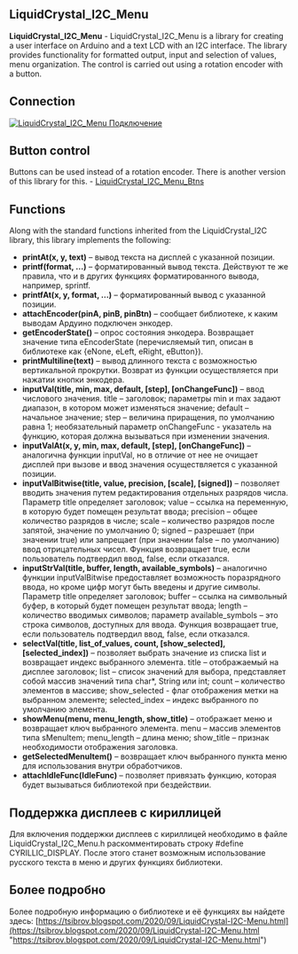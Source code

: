 ## LiquidCrystal_I2C_Menu
**LiquidCrystal_I2C_Menu** - LiquidCrystal_I2C_Menu is a library for creating a user interface on Arduino and a text LCD with an I2C interface. The library provides functionality for formatted output, input and selection of values, menu organization. The control is carried out using a rotation encoder with a button.

## Connection
[![LiquidCrystal_I2C_Menu Подключение](https://github.com/VladimirTsibrov/LiquidCrystal_I2C_Menu/raw/master/wiring/LiquidCrystal_I2C_Menu%20wiring.png "LiquidCrystal_I2C_Menu Подключение")](https://github.com/VladimirTsibrov/LiquidCrystal_I2C_Menu/raw/master/wiring/LiquidCrystal_I2C_Menu%20wiring.png "LiquidCrystal_I2C_Menu Подключение")

## Button control
Buttons can be used instead of a rotation encoder. There is another version of this library for this. - [LiquidCrystal_I2C_Menu_Btns](https://github.com/VladimirTsibrov/LiquidCrystal_I2C_Menu_Btns "LiquidCrystal_I2C_Menu_Btns")

## Functions
Along with the standard functions inherited from the LiquidCrystal_I2C library, this library implements the following:
- **printAt(x, y, text)** – вывод текста на дисплей с указанной позиции.
- **printf(format, …)** – форматированный вывод текста. Действуют те же правила, что и в других функциях форматированного вывода, например, sprintf.
- **printfAt(x, y, format, …)** – форматированный вывод с указанной позиции.
- **attachEncoder(pinA, pinB, pinBtn)** – сообщает библиотеке, к каким выводам Ардуино подключен энкодер.
- **getEncoderState()** – опрос состояния энкодера. Возвращает значение типа eEncoderState (перечисляемый тип, описан в библиотеке как {eNone, eLeft, eRight, eButton}).
- **printMultiline(text)** – вывод длинного текста с возможностью вертикальной прокрутки. Возврат из функции осуществляется при нажатии кнопки энкодера.
- **inputVal(title, min, max, default, [step], [onChangeFunc])** – ввод числового значения. title – заголовок; параметры min и max задают диапазон, в котором может изменяться значение; default – начальное значение; step – величина приращения, по умолчанию равна 1; необязательный параметр onChangeFunc - указатель на функцию, которая должна вызываться при изменении значения.
- **inputValAt(x, y, min, max, default, [step], [onChangeFunc])** – аналогична функции inputVal, но в отличие от нее не очищает дисплей при вызове и ввод значения осуществляется с указанной позиции.
- **inputValBitwise(title, value, precision, [scale], [signed])** – позволяет вводить значения путем редактирования отдельных разрядов числа. Параметр title определяет заголовок; value – ссылка на переменную, в которую будет помещен результат ввода; precision – общее количество разрядов в числе; scale – количество разрядов после запятой, значение по умолчанию 0; signed – разрешает (при значении true) или запрещает (при значении false – по умолчанию) ввод отрицательных чисел. Функция возвращает true, если пользователь подтвердил ввод, false, если отказался.
- **inputStrVal(title, buffer, length, available_symbols)** – аналогично функции inputValBitwise предоставляет возможность поразрядного ввода, но кроме цифр могут быть введены и другие символы. Параметр title определяет заголовок; buffer – ссылка на символьный буфер, в который будет помещен результат ввода; length – количество вводимых символов; параметр available_symbols – это строка символов, доступных для ввода. Функция возвращает true, если пользователь подтвердил ввод, false, если отказался.
- **selectVal(title, list_of_values, count, [show_selected], [selected_index])** – позволяет выбрать значение из списка list и возвращает индекс выбранного элемента.  title – отображаемый на дисплее заголовок; list – список значений для выбора, представляет собой массив значений типа char*, String или int; count – количество элементов в массиве; show_selected - флаг отображения метки на выбранном элементе; selected_index – индекс выбранного по умолчанию элемента.
- **showMenu(menu, menu_length, show_title)** – отображает меню и возвращает ключ выбранного элемента. menu – массив элементов типа sMenuItem; menu_length – длина меню; show_title – признак необходимости отображения заголовка.
- **getSelectedMenuItem()** – возвращает ключ выбранного пункта меню для использования внутри обработчиков.
- **attachIdleFunc(IdleFunc)** – позволяет привязать функцию, которая будет вызываться библиотекой при бездействии.

## Поддержка дисплеев с кириллицей
Для включения поддержки дисплеев с кириллицей необходимо в файле LiquidCrystal_I2C_Menu.h раскомментировать строку #define CYRILLIC_DISPLAY. После этого станет возможным использование русского текста в меню и других функциях библиотеки.


## Более подробно
Более подробную информацию о библиотеке и её функциях вы найдете здесь: [https://tsibrov.blogspot.com/2020/09/LiquidCrystal-I2C-Menu.html](https://tsibrov.blogspot.com/2020/09/LiquidCrystal-I2C-Menu.html "https://tsibrov.blogspot.com/2020/09/LiquidCrystal-I2C-Menu.html")
